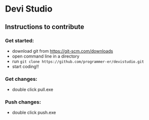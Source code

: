 # Devi Studio

## Instructions to contribute

### Get started:
- download git from https://git-scm.com/downloads
- open command line in a directory
- run `git clone https://github.com/programmer-er/devistudio.git`
- start coding!!

### Get changes:
- double click pull.exe

### Push changes:
- double click push.exe
